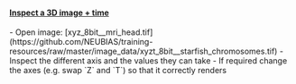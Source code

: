 <h4 id="3d"><a href="#3d">Inspect a 3D image + time </a></h4>
  - Open image: [xyz_8bit__mri_head.tif](https://github.com/NEUBIAS/training-resources/raw/master/image_data/xyzt_8bit__starfish_chromosomes.tif)
  - Inspect the different axis and the values they can take
  - If required change the axes (e.g. swap `Z` and `T`) so that it correctly renders
